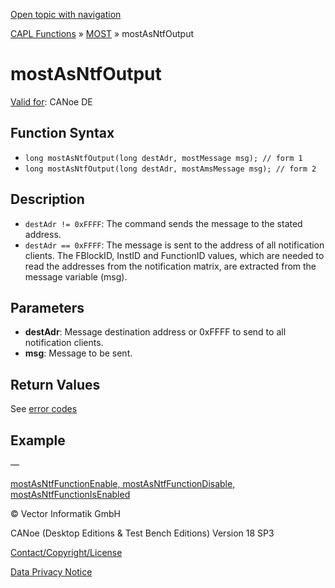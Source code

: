 [Open topic with navigation](../../../../../CANoeDEFamily.htm#Topics/CAPLFunctions/MOST/Functions/CAPLfunctionMOSTAsNTFOutput.md)

[CAPL Functions](../../CAPLfunctions.md) » [MOST](../CAPLfunctionsMOSTOverview.md) » mostAsNtfOutput

# mostAsNtfOutput

[Valid for](../../../Shared/FeatureAvailability.md): CANoe DE

## Function Syntax

- `long mostAsNtfOutput(long destAdr, mostMessage msg); // form 1`
- `long mostAsNtfOutput(long destAdr, mostAmsMessage msg); // form 2`

## Description

- `destAdr != 0xFFFF`: The command sends the message to the stated address.
- `destAdr == 0xFFFF`: The message is sent to the address of all notification clients. The FBlockID, InstID and FunctionID values, which are needed to read the addresses from the notification matrix, are extracted from the message variable (msg).

## Parameters

- **destAdr**: Message destination address or 0xFFFF to send to all notification clients.
- **msg**: Message to be sent.

## Return Values

See [error codes](../CAPLfunctionsMOSTErrorCodes.md)

## Example

—

[mostAsNtfFunctionEnable, mostAsNtfFunctionDisable, mostAsNtfFunctionIsEnabled](CAPLfunctionMOSTAsNTFFunctionEnable.md)

© Vector Informatik GmbH

CANoe (Desktop Editions & Test Bench Editions) Version 18 SP3

[Contact/Copyright/License](../../../Shared/ContactCopyrightLicense.md)

[Data Privacy Notice](https://www.vector.com/int/en/company/get-info/privacy-policy/)
